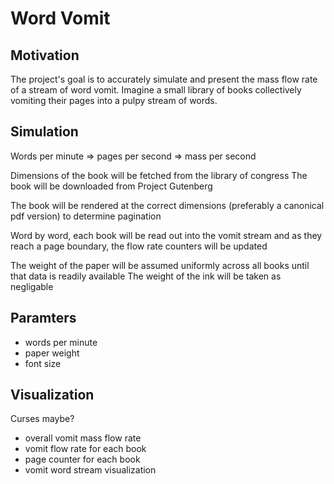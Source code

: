 # Word Vomit

## Motivation

The project's goal is to accurately simulate and present the mass flow rate of a stream of word vomit. Imagine a small library of books collectively vomiting their pages into a pulpy stream of words.

## Simulation

Words per minute => pages per second => mass per second

Dimensions of the book will be fetched from the library of congress
The book will be downloaded from Project Gutenberg

The book will be rendered at the correct dimensions (preferably a canonical pdf version) to determine pagination

Word by word, each book will be read out into the vomit stream
and as they reach a page boundary, the flow rate counters will be updated

The weight of the paper will be assumed uniformly across all books until that data is readily available
The weight of the ink will be taken as negligable

## Paramters

- words per minute
- paper weight
- font size

## Visualization

Curses maybe?
- overall vomit mass flow rate
- vomit flow rate for each book
- page counter for each book
- vomit word stream visualization


